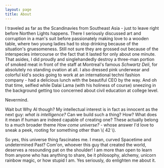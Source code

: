 ```yaml
---
layout: page
title: About
---
```


I traveled as far as the Scandinavies from Southeast Asia - just to leave right before Northen Lights happens. There I seriously discussed art and corruption in a man's suit before passionately making love to a wooden table, where two young ladies had to stop drinking because of the situation's gruesomeness. Still not sure they are grossed out because of the interspecies intercourse or the fact that it lasted for only about one minute. That asides, I did proudly and singlehandedly destroy a three-man portion of smoked meat in front of the staff at Montreal's famous _Schwartz Deli_, for absolutely no standing ovation at all. I also dressed pink underwear and colorful kid's socks going to work at an international techni fashion company - had a delicious lunch with the beautiful CEO by the way. And oh that time, selfied while Dalai Lama (with his holiness of course) sneezing in the background getting too concerned about civil education at college level.

Nevermind.

Wait but Why AI though? My intellectual interest is in fact as innocent as the next guy: _what is intelligence?_ Can we build such a thing? How? What does it mean if human are indeed capable of creating one? These actually belong to a much broader theme _How come universe?_ - whose answer I'd love to sneak a peek, rooting for something other than \\( 42 \\).

So yes, this universe thing fascinates me. I mean, curved Spacetime and undetermined Past? Com'on, whoever this guy that created the world, deserves a resounding pat on the shoulder! I am more than open to learn from anyone who has anything to share, be it philosophy, alchemy, unicorn rainbow magic, or how stupid I am. Yes seriously, do enlighten me about it.